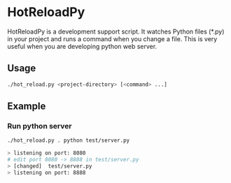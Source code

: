 # HotReloadPy
HotReloadPy is a development support script. It watches Python files (*.py) in your project and runs a command when you change a file. This is very useful when you are developing python web server.

## Usage
``` sh
./hot_reload.py <project-directory> [<command> ...]
```

## Example
### Run python server
``` bash
./hot_reload.py . python test/server.py

> listening on port: 8080
# edit port 8080 -> 8888 in test/server.py
> [changed]  test/server.py
> listening on port: 8888
```
